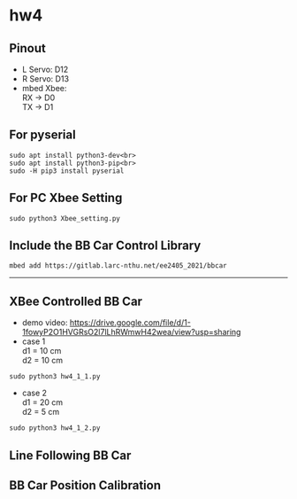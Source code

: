 # hw4
## Pinout
* L Servo: D12
* R Servo: D13
* mbed Xbee:<br>
  RX -> D0<br>
  TX -> D1

## For pyserial
```console
sudo apt install python3-dev<br>
sudo apt install python3-pip<br>
sudo -H pip3 install pyserial
```

## For PC Xbee Setting
```console
sudo python3 Xbee_setting.py
```

## Include the BB Car Control Library
```console
mbed add https://gitlab.larc-nthu.net/ee2405_2021/bbcar
```

---
## XBee Controlled BB Car
* demo video: https://drive.google.com/file/d/1-1fowyP2O1HVGRsO2l7lLhRWmwH42wea/view?usp=sharing
* case 1<br>
d1 = 10 cm<br>
d2 = 10 cm<br>
```console
sudo python3 hw4_1_1.py
```

* case 2<br>
d1 = 20 cm<br>
d2 = 5 cm<br>
```console
sudo python3 hw4_1_2.py
```

## Line Following BB Car
## BB Car Position Calibration
